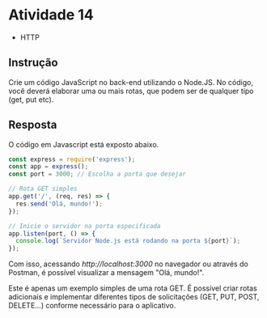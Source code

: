 # Atividade 14
- HTTP

## Instrução
﻿Crie um código JavaScript no back-end utilizando o Node.JS. No código, você deverá elaborar uma ou mais rotas, que podem ser de qualquer tipo (get, put etc).

## Resposta
O código em Javascript está exposto abaixo.

```js
const express = require('express');
const app = express();
const port = 3000; // Escolha a porta que desejar

// Rota GET simples
app.get('/', (req, res) => {
  res.send('Olá, mundo!');
});

// Inicie o servidor na porta especificada
app.listen(port, () => {
  console.log(`Servidor Node.js está rodando na porta ${port}`);
});
```

Com isso, acessando _http://localhost:3000_ no navegador ou através do Postman, é possível visualizar a mensagem "Olá, mundo!".

Este é apenas um exemplo simples de uma rota GET. É possível criar rotas adicionais e implementar diferentes tipos de solicitações (GET, PUT, POST, DELETE...) conforme necessário para o aplicativo. 
